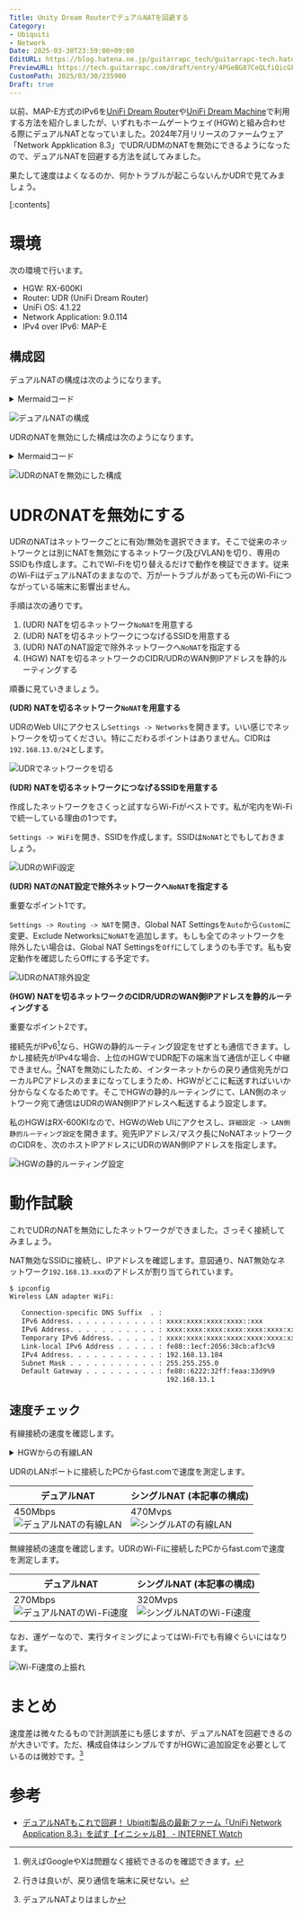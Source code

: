 ```yaml
---
Title: Unity Dream RouterでデュアルNATを回避する
Category:
- Ubiquiti
- Network
Date: 2025-03-30T23:59:00+09:00
EditURL: https://blog.hatena.ne.jp/guitarrapc_tech/guitarrapc-tech.hatenablog.com/atom/entry/6802418398345462352
PreviewURL: https://tech.guitarrapc.com/draft/entry/4PGeBG87CeQLfiQicGFS2UaReU8
CustomPath: 2025/03/30/235900
Draft: true
---
```


以前、MAP-E方式のIPv6を[UniFi Dream Router](https://tech.guitarrapc.com/entry/2022/12/02/080727)や[UniFi Dream Machine](https://tech.guitarrapc.com/entry/2020/10/17/044555)で利用する方法を紹介しましたが、いずれもホームゲートウェイ(HGW)と組み合わせる際にデュアルNATとなっていました。2024年7月リリースのファームウェア「Network Appklication 8.3」でUDR/UDMのNATを無効にできるようになったので、デュアルNATを回避する方法を試してみました。

果たして速度はよくなるのか、何かトラブルが起こらないんかUDRで見てみましょう。

[:contents]

# 環境

次の環境で行います。

* HGW: RX-600KI
* Router: UDR (UniFi Dream Router)
* UniFi OS: 4.1.22
* Network Application: 9.0.114
* IPv4 over IPv6: MAP-E

## 構成図

デュアルNATの構成は次のようになります。

<details><summary>Mermaidコード</summary>

```mermaid
flowchart TD
    subgraph IPv6 IPoE網
      G[事業者ルーター]
    end
    subgraph "ユーザーLAN(IPv4/IPv6)"
      A([光コンセント])
      B[HGW]
      subgraph "UDR LAN(IPv4/IPv6)"
        C[UDR]
        D[VLAN]
        E[VLAN]
      end
    end

    G -->|IPv4 over IPv6トンネル| A
    A --WAN (NAT)--> B
    B --WAN (NAT)--> C
    C -->|LAN| D
    C -->|LAN| E
```

</details>


![デュアルNATの構成](image.png)

UDRのNATを無効にした構成は次のようになります。

<details><summary>Mermaidコード</summary>

```mermaid
flowchart TD
    subgraph IPv6 IPoE網
      G[事業者ルーター]
    end
    subgraph "ユーザーLAN(IPv4/IPv6)"
      A([光コンセント])
      B[HGW]
      subgraph "UDR LAN(IPv4/IPv6)"
        C[UDR]
        D[VLAN]
        E[VLAN]
      end
    end

    G -->|IPv4 over IPv6トンネル| A
    A --WAN (NAT)--> B
    B --WAN (IPv4はLAN側静的ルーティング)--> C
    C -->|LAN| D
    C -->|LAN| E
```

</details>

![UDRのNATを無効にした構成](image-1.png)

# UDRのNATを無効にする

UDRのNATはネットワークごとに有効/無効を選択できます。そこで従来のネットワークとは別にNATを無効にするネットワーク(及びVLAN)を切り、専用のSSIDも作成します。これでWi-Fiを切り替えるだけで動作を検証できます。従来のWi-FiはデュアルNATのままなので、万が一トラブルがあっても元のWi-Fiにつながっている端末に影響出ません。

手順は次の通りです。

1. (UDR) NATを切るネットワーク`NoNAT`を用意する
2. (UDR) NATを切るネットワークにつなげるSSIDを用意する
3. (UDR) NATのNAT設定で除外ネットワークへ`NoNAT`を指定する
4. (HGW) NATを切るネットワークのCIDR/UDRのWAN側IPアドレスを静的ルーティングする

順番に見ていきましょう。

**(UDR) NATを切るネットワーク`NoNAT`を用意する**

UDRのWeb UIにアクセスし`Settings -> Networks`を開きます。いい感じでネットワークを切ってください。特にこだわるポイントはありません。CIDRは`192.168.13.0/24`とします。

![UDRでネットワークを切る](image-2.png)

**(UDR) NATを切るネットワークにつなげるSSIDを用意する**

作成したネットワークをさくっと試すならWi-Fiがベストです。私が宅内をWi-Fiで統一している理由の1つです。

`Settings -> WiFi`を開き、SSIDを作成します。SSIDは`NoNAT`とでもしておきましょう。

![UDRのWiFi設定](image-4.png)

**(UDR) NATのNAT設定で除外ネットワークへ`NoNAT`を指定する**

重要なポイント1です。

`Settings -> Routing -> NAT`を開き、Global NAT Settingsを`Auto`から`Custom`に変更、Exclude Networksに`NoNAT`を追加します。もしも全てのネットワークを除外したい場合は、Global NAT Settingsを`Off`にしてしまうのも手です。私も安定動作を確認したらOffにする予定です。

![UDRのNAT除外設定](image-4.png)

**(HGW) NATを切るネットワークのCIDR/UDRのWAN側IPアドレスを静的ルーティングする**

重要なポイント2です。

接続先がIPv6[^1]なら、HGWの静的ルーティング設定をせずとも通信できます。しかし接続先がIPv4な場合、上位のHGWでUDR配下の端末当て通信が正しく中継できません。[^2]NATを無効にしたため、インターネットからの戻り通信宛先がローカルPCアドレスのままになってしまうため、HGWがどこに転送すればいいか分からなくなるためです。そこでHGWの静的ルーティングにて、LAN側のネットワーク宛て通信はUDRのWAN側IPアドレスへ転送するよう設定します。

私のHGWはRX-600KIなので、HGWのWeb UIにアクセスし、`詳細設定 -> LAN側静的ルーティング設定`を開きます。宛先IPアドレス/マスク長にNoNATネットワークのCIDRを、次のホストIPアドレスにUDRのWAN側IPアドレスを指定します。

![HGWの静的ルーティング設定](image-5.png)

# 動作試験

これでUDRのNATを無効にしたネットワークができました。さっそく接続してみましょう。

NAT無効なSSIDに接続し、IPアドレスを確認します。意図通り、NAT無効なネットワーク`192.168.13.xxx`のアドレスが割り当てられています。

```sh
$ ipconfig
Wireless LAN adapter WiFi:

   Connection-specific DNS Suffix  . :
   IPv6 Address. . . . . . . . . . . : xxxx:xxxx:xxxx:xxxx::xxx
   IPv6 Address. . . . . . . . . . . : xxxx:xxxx:xxxx:xxxx:xxxx:xxxx:xxxx:xxxx
   Temporary IPv6 Address. . . . . . : xxxx:xxxx:xxxx:xxxx:xxxx:xxxx:xxx:xxxx
   Link-local IPv6 Address . . . . . : fe80::1ecf:2056:38cb:af3c%9
   IPv4 Address. . . . . . . . . . . : 192.168.13.184
   Subnet Mask . . . . . . . . . . . : 255.255.255.0
   Default Gateway . . . . . . . . . : fe80::6222:32ff:feaa:33d9%9
                                       192.168.13.1
```

## 速度チェック

有線接続の速度を確認します。

<details><summary>HGWからの有線LAN</summary>

参考値として、HGWから有線LANで接続したPCからfast.comで速度を測定します。理論上の最速接続です。

![HGW直接の有線LAN](image-8.png)

</details>


UDRのLANポートに接続したPCからfast.comで速度を測定します。

|デュアルNAT | シングルNAT (本記事の構成) |
| --- | --- |
| 450Mbps<br/>![デュアルNATの有線LAN](image-9.png) | 470Mvps<br/>![シングルATの有線LAN](image-10.png) |

無線接続の速度を確認します。UDRのWi-Fiに接続したPCからfast.comで速度を測定します。

| デュアルNAT | シングルNAT (本記事の構成) |
| --- | --- |
| 270Mbps<br/>![デュアルNATのWi-Fi速度](image-6.png) | 320Mvps<br/>![シングルNATのWi-Fi速度](image-7.png) |

なお、運ゲーなので、実行タイミングによってはWi-Fiでも有線ぐらいにはなります。

![Wi-Fi速度の上振れ](image-11.png)

# まとめ

速度差は微々たるもので計測誤差にも感じますが、デュアルNATを回避できるのが大きいです。ただ、構成自体はシンプルですがHGWに追加設定を必要としているのは微妙です。[^3]


# 参考

* [デュアルNATもこれで回避！ Ubiqiti製品の最新ファーム「UniFi Network Application 8.3」を試す【イニシャルB】 - INTERNET Watch](https://internet.watch.impress.co.jp/docs/column/shimizu/1610277.html)

[^1]: 例えばGoogleやXは問題なく接続できるのを確認できます。
[^2]: 行きは良いが、戻り通信を端末に戻せない。
[^3]: デュアルNATよりはましか
